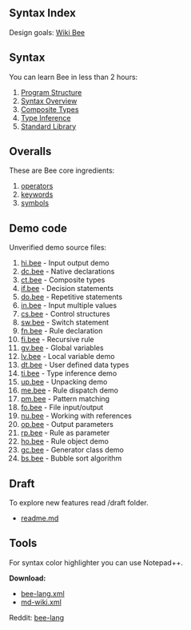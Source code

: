 ## Syntax Index

Design goals: [Wiki Bee](https://github.com/sage-code/bee/wiki)

## Syntax

You can learn Bee in less than 2 hours:

1. [Program Structure](structure.md)
1. [Syntax Overview](overview.md)
1. [Composite Types](composite.md)
1. [Type Inference](inference.md)
1. [Standard Library](standard.md)

## Overalls

These are Bee core ingredients:

1. [operators](operators.md)
1. [keywords](keywords.md)
1. [symbols](symbols.md)

## Demo code

Unverified demo source files:

1. [hi.bee](../demo/hi.bee) - Input output demo
1. [dc.bee](../demo/dc.bee) - Native declarations
1. [ct.bee](../demo/ct.bee) - Composite types
1. [if.bee](../demo/if.bee) - Decision statements
1. [do.bee](../demo/do.bee) - Repetitive statements
1. [in.bee](../demo/in.bee) - Input multiple values
1. [cs.bee](../demo/cs.bee) - Control structures
1. [sw.bee](../demo/sw.bee) - Switch statement
1. [fn.bee](../demo/fn.bee) - Rule declaration
1. [fi.bee](../demo/fi.bee) - Recursive rule
1. [gv.bee](../demo/gv.bee) - Global variables
1. [lv.bee](../demo/lv.bee) - Local variable demo
1. [dt.bee](../demo/dt.bee) - User defined data types
1. [ti.bee](../demo/ti.bee) - Type inference demo
1. [up.bee](../demo/up.bee) - Unpacking demo
1. [me.bee](../demo/me.bee) - Rule dispatch demo
1. [pm.bee](../demo/pm.bee) - Pattern matching
1. [fo.bee](../demo/fo.bee) - File input/output
1. [nu.bee](../demo/nu.bee) - Working with references
1. [op.bee](../demo/op.bee) - Output parameters
1. [rp.bee](../demo/ro.bee) - Rule as parameter
1. [ho.bee](../demo/ho.bee) - Rule object demo
1. [gc.bee](../demo/gc.bee) - Generator class demo
1. [bs.bee](../demo/bs.bee) - Bubble sort algorithm

## Draft
To explore new features read /draft folder.    

* [readme.md](../draft/readme.md)

## Tools

For syntax color highlighter you can use Notepad++.

**Download:**
 
* [bee-lang.xml](../tools/bee-lang.xml)
* [md-wiki.xml](../tools/md-wiki.xml)

Reddit: [bee-lang](https://www.reddit.com/r/bee_lang/)